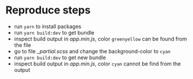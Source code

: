 # Reproduce steps

- run `yarn` to install packages
- run `yarn build:dev` to get bundle
- inspect build output in *app.min.js*, color `greenyellow` can be found from the file
- go to file *_partial.scss* and change the background-color to `cyan`
- run `yarn build:dev` to get new bundle
- inspect build output in *app.min.js*, color `cyan` cannot be find from the output
